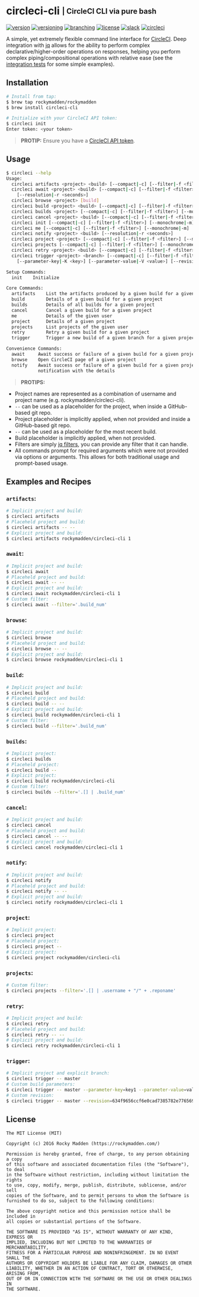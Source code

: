 # circleci-cli <sub><sup>| CircleCI CLI via pure bash</sup></sub>
[![version](http://img.shields.io/badge/version-v0.4.0-blue.svg)](https://github.com/rockymadden/circleci-cli/releases)
[![versioning](http://img.shields.io/badge/versioning-semver-blue.svg)](http://semver.org/)
[![branching](http://img.shields.io/badge/branching-github%20flow-blue.svg)](https://guides.github.com/introduction/flow/)
[![license](http://img.shields.io/badge/license-mit-blue.svg)](https://opensource.org/licenses/MIT)
[![slack](http://img.shields.io/badge/slack-join-e01563.svg)](https://rockymadden-slack.herokuapp.com/)
[![circleci](https://circleci.com/gh/rockymadden/circleci-cli.svg?style=shield)](https://circleci.com/gh/rockymadden/circleci-cli)

A simple, yet extremely flexible command line interface for [CircleCI](https://circleci.com). Deep
integration with [jq](https://github.com/stedolan/jq) allows for the ability to perform complex
declarative/higher-order operations on responses, helping you perform complex piping/compositional
operations with relative ease (see the [integration tests](test/integration/circleci) for some
simple examples).

## Installation
```bash
# Install from tap:
$ brew tap rockymadden/rockymadden
$ brew install circleci-cli

# Initialize with your CircleCI API token:
$ circleci init
Enter token: <your token>
```

> __PROTIP:__ Ensure you have a [CircleCI API token](https://circleci.com/account/api).

## Usage
```bash
$ circleci --help
Usage:
  circleci artifacts <project> <build> [--compact|-c] [--filter|-f <filter>] [--monochrome|-m]
  circleci await <project> <build> [--compact|-c] [--filter|-f <filter>] [--monochrome|-m]
    [--resolution|-r <seconds>]
  circleci browse <project> [build]
  circleci build <project> <build> [--compact|-c] [--filter|-f <filter>] [--monochrome|-m]
  circleci builds <project> [--compact|-c] [--filter|-f <filter>] [--monochrome|-m]
  circleci cancel <project> <build> [--compact|-c] [--filter|-f <filter>] [--monochrome|-m]
  circleci init [--compact|-c] [--filter|-f <filter>] [--monochrome|-m] [--token|-t <token>]
  circleci me [--compact|-c] [--filter|-f <filter>] [--monochrome|-m]
  circleci notify <project> <build> [--resolution|-r <seconds>]
  circleci project <project> [--compact|-c] [--filter|-f <filter>] [--monochrome|-m]
  circleci projects [--compact|-c] [--filter|-f <filter>] [--monochrome|-m]
  circleci retry <project> <build> [--compact|-c] [--filter|-f <filter>] [--monochrome|-m]
  circleci trigger <project> <branch> [--compact|-c] [--filter|-f <filter>] [--monochrome|-m]
    [--parameter-key|-K <key>] [--parameter-value|-V <value>] [--revision|-R <revision>]

Setup Commands:
  init    Initialize

Core Commands:
  artifacts    List the artifacts produced by a given build for a given project
  build        Details of a given build for a given project
  builds       Details of all builds for a given project
  cancel       Cancel a given build for a given project
  me           Details of the given user
  project      Details of a given project
  projects     List projects of the given user
  retry        Retry a given build for a given project
  trigger      Trigger a new build of a given branch for a given project

Convenience Commands:
  await     Await success or failure of a given build for a given project
  browse    Open CircleCI page of a given project
  notify    Await success or failure of a given build for a given project and create an OS X
            notification with the details
```

> __PROTIPS:__
* Project names are represented as a combination of username and project name
(e.g. rockymadden/circleci-cli).
* `--` can be used as a placeholder for the project, when inside a GitHub-based git repo.
* Project placeholder is implicitly applied, when not provided and inside a GitHub-based git repo.
* `--` can be used as a placeholder for the most recent build.
* Build placeholder is implicitly applied, when not provided.
* Filters are simply [jq filters](https://stedolan.github.io/jq/manual/), you can provide any filter
that it can handle.
* All commands prompt for required arguments which were not provided via options or arguments. This
allows for both traditional usage and prompt-based usage.

## Examples and Recipes

### `artifacts`:

```bash
# Implicit project and build:
$ circleci artifacts
# Placeheld project and build:
$ circleci artifacts -- --
# Explicit project and build:
$ circleci artifacts rockymadden/circleci-cli 1
```

### `await`:

```bash
# Implicit project and build:
$ circleci await
# Placeheld project and build:
$ circleci await -- --
# Explicit project and build:
$ circleci await rockymadden/circleci-cli 1
# Custom filter:
$ circleci await --filter='.build_num'
```

### `browse`:

```bash
# Implicit project and build:
$ circleci browse
# Placeheld project and build:
$ circleci browse -- --
# Explicit project and build:
$ circleci browse rockymadden/circleci-cli 1
```

### `build`:

```bash
# Implicit project and build:
$ circleci build
# Placeheld project and build:
$ circleci build -- --
# Explicit project and build:
$ circleci build rockymadden/circleci-cli 1
# Custom filter:
$ circleci build --filter='.build_num'
```

### `builds`:

```bash
# Implicit project:
$ circleci builds
# Placeheld project:
$ circleci build --
# Explicit project:
$ circleci build rockymadden/circleci-cli
# Custom filter:
$ circleci builds --filter='.[] | .build_num'
```

### `cancel`:

```bash
# Implicit project and build:
$ circleci cancel
# Placeheld project and build:
$ circleci cancel -- --
# Explicit project and build:
$ circleci cancel rockymadden/circleci-cli 1
```

### `notify`:

```bash
# Implicit project and build:
$ circleci notify
# Placeheld project and build:
$ circleci notify -- --
# Explicit project and build:
$ circleci notify rockymadden/circleci-cli 1
```

### `project`:

```bash
# Implicit project:
$ circleci project
# Placeheld project:
$ circleci project --
# Explicit project:
$ circleci project rockymadden/circleci-cli
```

### `projects`:

```bash
# Custom filter:
$ circleci projects --filter='.[] | .username + "/" + .reponame'
```

### `retry`:

```bash
# Implicit project and build:
$ circleci retry
# Placeheld project and build:
$ circleci retry -- --
# Explicit project and build:
$ circleci retry rockymadden/circleci-cli 1
```

### `trigger`:

```bash
# Implicit project and explicit branch:
$ circleci trigger -- master
# Custom build parameters:
$ circleci trigger -- master --parameter-key=key1 --parameter-value=val1 --parameter-key=key2 --parameter-value=val2
# Custom revision:
$ circleci trigger -- master --revision=634f9656ccf6e0cad7385782e776569bddbf84d6
```

## License
```
The MIT License (MIT)

Copyright (c) 2016 Rocky Madden (https://rockymadden.com/)

Permission is hereby granted, free of charge, to any person obtaining a copy
of this software and associated documentation files (the "Software"), to deal
in the Software without restriction, including without limitation the rights
to use, copy, modify, merge, publish, distribute, sublicense, and/or sell
copies of the Software, and to permit persons to whom the Software is
furnished to do so, subject to the following conditions:

The above copyright notice and this permission notice shall be included in
all copies or substantial portions of the Software.

THE SOFTWARE IS PROVIDED "AS IS", WITHOUT WARRANTY OF ANY KIND, EXPRESS OR
IMPLIED, INCLUDING BUT NOT LIMITED TO THE WARRANTIES OF MERCHANTABILITY,
FITNESS FOR A PARTICULAR PURPOSE AND NONINFRINGEMENT. IN NO EVENT SHALL THE
AUTHORS OR COPYRIGHT HOLDERS BE LIABLE FOR ANY CLAIM, DAMAGES OR OTHER
LIABILITY, WHETHER IN AN ACTION OF CONTRACT, TORT OR OTHERWISE, ARISING FROM,
OUT OF OR IN CONNECTION WITH THE SOFTWARE OR THE USE OR OTHER DEALINGS IN
THE SOFTWARE.
```
